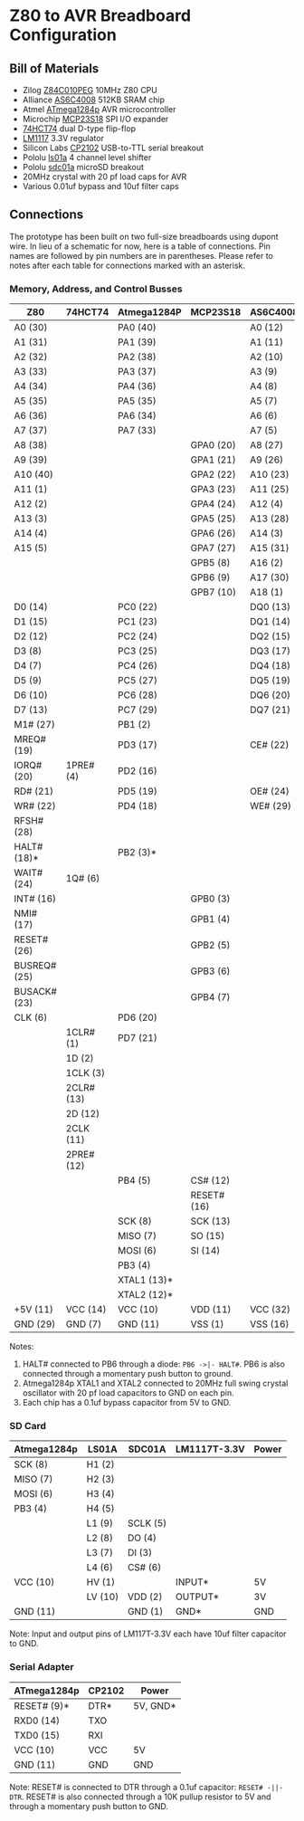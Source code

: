 # Z80 to AVR Breadboard Configuration

## Bill of Materials

- Zilog [Z84C010PEG](http://www.mouser.com/ds/2/450/ps0178-19386.pdf) 10MHz Z80 CPU
- Alliance [AS6C4008](http://www.mouser.com/ds/2/12/AS6C4008-1265427.pdf) 512KB SRAM chip
- Atmel [ATmega1284p](http://ww1.microchip.com/downloads/en/DeviceDoc/Atmel-42719-ATmega1284P_Datasheet.pdf) AVR microcontroller
- Microchip [MCP23S18](http://ww1.microchip.com/downloads/en/DeviceDoc/22103a.pdf) SPI I/O expander
- [74HCT74](http://www.ti.com/general/docs/lit/getliterature.tsp?genericPartNumber=SN74HCT74&fileType=pdf) dual D-type flip-flop
- [LM1117](http://www.ti.com/lit/ds/symlink/lm1117.pdf) 3.3V regulator
- Silicon Labs [CP2102](https://www.silabs.com/documents/public/data-sheets/CP2102-9.pdf) USB-to-TTL serial breakout
- Pololu [ls01a](https://www.pololu.com/product/2595) 4 channel level shifter
- Pololu [sdc01a](https://www.pololu.com/product/2597) microSD breakout
- 20MHz crystal with 20 pf load caps for AVR
- Various 0.01uf bypass and 10uf filter caps

## Connections

The prototype has been built on two full-size breadboards using dupont wire.  In lieu of a schematic for now, here is a table of connections. Pin names are followed by pin numbers are in parentheses.  Please refer to notes after each table for connections marked with an asterisk.

### Memory, Address, and Control Busses

| Z80          | 74HCT74    | Atmega1284P | MCP23S18    | AS6C4008 | Power |
|--------------|------------|-------------|-------------|----------|-------|
| A0 (30)      |            | PA0 (40)    |             | A0 (12)  |       |
| A1 (31)      |            | PA1 (39)    |             | A1 (11)  |       |
| A2 (32)      |            | PA2 (38)    |             | A2 (10)  |       |
| A3 (33)      |            | PA3 (37)    |             | A3 (9)   |       |
| A4 (34)      |            | PA4 (36)    |             | A4 (8)   |       |
| A5 (35)      |            | PA5 (35)    |             | A5 (7)   |       |
| A6 (36)      |            | PA6 (34)    |             | A6 (6)   |       |
| A7 (37)      |            | PA7 (33)    |             | A7 (5)   |       |
| A8 (38)      |            |             | GPA0 (20)   | A8 (27)  |       |
| A9 (39)      |            |             | GPA1 (21)   | A9 (26)  |       |
| A10 (40)     |            |             | GPA2 (22)   | A10 (23) |       |
| A11 (1)      |            |             | GPA3 (23)   | A11 (25) |       |
| A12 (2)      |            |             | GPA4 (24)   | A12 (4)  |       |
| A13 (3)      |            |             | GPA5 (25)   | A13 (28) |       |
| A14 (4)      |            |             | GPA6 (26)   | A14 (3)  |       |
| A15 (5)      |            |             | GPA7 (27)   | A15 (31) |       |
|              |            |             | GPB5 (8)    | A16 (2)  |       |
|              |            |             | GPB6 (9)    | A17 (30) |       |
|              |            |             | GPB7 (10)   | A18 (1)  |       |
| D0 (14)      |            | PC0 (22)    |             | DQ0 (13) |       |
| D1 (15)      |            | PC1 (23)    |             | DQ1 (14) |       |
| D2 (12)      |            | PC2 (24)    |             | DQ2 (15) |       |
| D3 (8)       |            | PC3 (25)    |             | DQ3 (17) |       |
| D4 (7)       |            | PC4 (26)    |             | DQ4 (18) |       |
| D5 (9)       |            | PC5 (27)    |             | DQ5 (19) |       |
| D6 (10)      |            | PC6 (28)    |             | DQ6 (20) |       |
| D7 (13)      |            | PC7 (29)    |             | DQ7 (21) |       |
| M1# (27)     |            | PB1 (2)     |             |          |       |
| MREQ# (19)   |            | PD3 (17)    |             | CE# (22) |       |
| IORQ# (20)   | 1PRE# (4)  | PD2 (16)    |             |          |       |
| RD# (21)     |            | PD5 (19)    |             | OE# (24) |       |
| WR# (22)     |            | PD4 (18)    |             | WE# (29) |       |
| RFSH# (28)   |            |             |             |          |       |
| HALT# (18)*  |            | PB2 (3)*    |             |          | GND*  |
| WAIT# (24)   | 1Q# (6)    |             |             |          |       |
| INT# (16)    |            |             | GPB0 (3)    |          |       |
| NMI# (17)    |            |             | GPB1 (4)    |          |       |
| RESET# (26)  |            |             | GPB2 (5)    |          |       |
| BUSREQ# (25) |            |             | GPB3 (6)    |          |       |
| BUSACK# (23) |            |             | GPB4 (7)    |          |       |
| CLK (6)      |            | PD6 (20)    |             |          |       |
|              | 1CLR# (1)  | PD7 (21)    |             |          |       |
|              | 1D (2)     |             |             |          | GND   |
|              | 1CLK (3)   |             |             |          | GND   |
|              | 2CLR# (13) |             |             |          | 5V    |
|              | 2D (12)    |             |             |          | 5V    |
|              | 2CLK (11)  |             |             |          | 5V    |
|              | 2PRE# (12) |             |             |          | 5V    |
|              |            | PB4 (5)     | CS# (12)    |          |       |
|              |            |             | RESET# (16) |          | 5V    |
|              |            | SCK (8)     | SCK (13)    |          |       |
|              |            | MISO (7)    | SO (15)     |          |       |
|              |            | MOSI (6)    | SI (14)     |          |       |
|              |            | PB3 (4)     |             |          |       |
|              |            | XTAL1 (13)* |             |          |       |
|              |            | XTAL2 (12)* |             |          |       |
| +5V (11)     | VCC (14)   | VCC (10)    | VDD (11)    | VCC (32) | 5V*   |
| GND (29)     | GND (7)    | GND (11)    | VSS (1)     | VSS (16) | GND*  |

Notes:
1. HALT# connected to PB6 through a diode: `PB6 ->|- HALT#`. PB6 is also connected through a momentary push button to ground.
2. Atmega1284p XTAL1 and XTAL2 connected to 20MHz full swing crystal oscillator with 20 pf load capacitors to GND on each pin.
3. Each chip has a 0.1uf bypass capacitor from 5V to GND.

### SD Card

| Atmega1284p | LS01A   | SDC01A   | LM1117T-3.3V | Power |
|-------------|---------|----------|--------------|-------|
| SCK (8)     | H1 (2)  |          |              |       |
| MISO (7)    | H2 (3)  |          |              |       |
| MOSI (6)    | H3 (4)  |          |              |       |
| PB3 (4)     | H4 (5)  |          |              |       |
|             | L1 (9)  | SCLK (5) |              |       |
|             | L2 (8)  | DO (4)   |              |       |
|             | L3 (7)  | DI (3)   |              |       |
|             | L4 (6)  | CS# (6)  |              |       |
| VCC (10)    | HV (1)  |          | INPUT*       | 5V    |
|             | LV (10) | VDD (2)  | OUTPUT*      | 3V    |
| GND (11)    |         | GND (1)  | GND*         | GND   |

Note: Input and output pins of LM117T-3.3V each have 10uf filter capacitor to GND.

### Serial Adapter

| ATmega1284p | CP2102 | Power    |
|-------------|--------|----------|
| RESET# (9)* | DTR*   | 5V, GND* |
| RXD0 (14)   | TXO    |          |
| TXD0 (15)   | RXI    |          |
| VCC (10)    | VCC    | 5V       |
| GND (11)    | GND    | GND      |

Note: RESET# is connected to DTR through a 0.1uf capacitor: `RESET# -||- DTR`. RESET# is also connected through a 10K pullup resistor to 5V and through a momentary push button to GND.